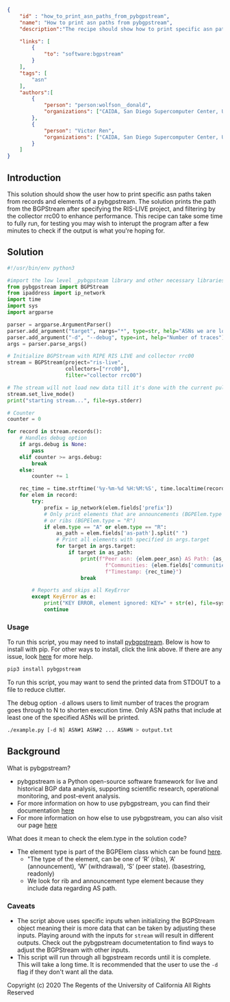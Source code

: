 ~~~json
{
    "id" : "how_to_print_asn_paths_from_pybgpstream",
    "name": "How to print asn paths from pybgpstream",
    "description":"The recipe should show how to print specific asn paths using data from pybgpstream.",

    "links": [
        {
            "to": "software:bgpstream"
        }
    ],
    "tags": [
        "asn"
    ],
    "authors":[
        {
            "person": "person:wolfson__donald",
            "organizations": ["CAIDA, San Diego Supercomputer Center, University of California San Diego"]
        }, 
        {
            "person": "Victor Ren",
            "organizations": ["CAIDA, San Diego Supercomputer Center, University of California San Diego"]
        }
    ]
}
~~~

## Introduction

This solution should show the user how to print specific asn paths taken from records and elements of a pybgpstream. The solution prints the path from the BGPStream after specifying the RIS-LIVE project, and filtering by the collector rrc00 to enhance performance. This recipe can take some time to fully run, for testing you may wish to interupt the program after a few minutes to check if the output is what you're hoping for.

## Solution

~~~python
#!/usr/bin/env python3

#import the low level _pybgpsteam library and other necessary libraries
from pybgpstream import BGPStream
from ipaddress import ip_network
import time
import sys
import argparse

parser = argparse.ArgumentParser()
parser.add_argument("target", nargs="*", type=str, help="ASNs we are looking up")
parser.add_argument("-d", "--debug", type=int, help="Number of traces")
args = parser.parse_args()

# Initialize BGPStream with RIPE RIS LIVE and collector rrc00
stream = BGPStream(project="ris-live",
                   collectors=["rrc00"],
                   filter="collector rrc00")

# The stream will not load new data till it's done with the current pulled data.
stream.set_live_mode()
print("starting stream...", file=sys.stderr)

# Counter
counter = 0

for record in stream.records():
    # Handles debug option
    if args.debug is None:
        pass
    elif counter >= args.debug:
        break
    else:
        counter += 1

    rec_time = time.strftime('%y-%m-%d %H:%M:%S', time.localtime(record.time))
    for elem in record:
        try:
            prefix = ip_network(elem.fields['prefix'])
            # Only print elements that are announcements (BGPElem.type = "A")
            # or ribs (BGPElem.type = "R")
            if elem.type == "A" or elem.type == "R":
                as_path = elem.fields['as-path'].split(" ")
                # Print all elements with specified in args.target
                for target in args.target:
                    if target in as_path:
                        print(f"Peer asn: {elem.peer_asn} AS Path: {as_path} "
                                f"Communities: {elem.fields['communities']} "
                                f"Timestamp: {rec_time}")
                        break

        # Reports and skips all KeyError
        except KeyError as e:
            print("KEY ERROR, element ignored: KEY=" + str(e), file=sys.stderr)
            continue
~~~

### Usage

To run this script, you may need to install [pybgpstream](https://bgpstream.caida.org/download). Below is how to install with pip. For other ways to install, click the link above. If there are any issue, look [here](https://bgpstream.caida.org/docs/install) for more help.

~~~bash
pip3 install pybgpstream
~~~

To run this script, you may want to send the printed data from STDOUT to a file to reduce clutter.

The debug option `-d` allows users to limit number of traces the program goes through to N to shorten execution time. Only ASN paths that include at least one of the specified ASNs will be printed.

~~~bash
./example.py [-d N] ASN#1 ASN#2 ... ASN#N > output.txt
~~~

## Background

What is pybgpstream?
 - pybgpstream is a Python open-source software framework for live and historical BGP data analysis, supporting scientific research, operational monitoring, and post-event analysis.
 - For more information on how to use pybgpstream, you can find their documentation [here](https://bgpstream.caida.org/docs)
 - For more information on how else to use pybgpstream, you can also visit our page [here](https://dev.catalog.caida.org/details/recipe/how_to_use_pybgpstream)

What does it mean to check the elem.type in the solution code?
 - The element type is part of the BGPElem class which can be found [here](https://bgpstream.caida.org/docs/api/pybgpstream/_pybgpstream.html#bgpelem).
   - "The type of the element, can be one of ‘R’ (ribs), ‘A’ (announcement), ‘W’ (withdrawal), ‘S’ (peer state). (basestring, readonly)
   - We look for rib and announcement type element because they include data regarding AS path.

### Caveats
- The script above uses specific inputs when initializing the BGPStream object meaning their is more data that can be taken by adjusting these inputs. Playing around with the inputs for `stream` will result in different outputs. Check out the pybgpstream documetentation to find ways to adjust the BGPStream with other inputs.
- This script will run through all bgpstream records until it is complete. This will take a long time. It is recommended that the user to use the `-d` flag if they don't want all the data.


Copyright (c) 2020 The Regents of the University of California
All Rights Reserved